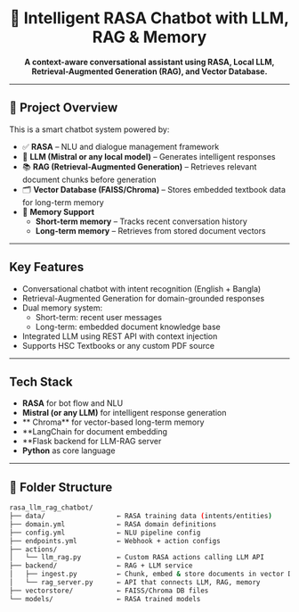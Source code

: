 <h1 align="center">🤖 Intelligent RASA Chatbot with LLM, RAG & Memory</h1>
<p align="center"><b>A context-aware conversational assistant using RASA, Local LLM, Retrieval-Augmented Generation (RAG), and Vector Database.</b></p>

---

## 🧠 Project Overview

This is a smart chatbot system powered by:
- ✅ **RASA** – NLU and dialogue management framework
- 🔗 **LLM (Mistral or any local model)** – Generates intelligent responses
- 📚 **RAG (Retrieval-Augmented Generation)** – Retrieves relevant document chunks before generation
- 🗂️ **Vector Database (FAISS/Chroma)** – Stores embedded textbook data for long-term memory
- 🧾 **Memory Support**
  - **Short-term memory** – Tracks recent conversation history
  - **Long-term memory** – Retrieves from stored document vectors

---

## Key Features

- Conversational chatbot with intent recognition (English + Bangla)
- Retrieval-Augmented Generation for domain-grounded responses
- Dual memory system:
  - Short-term: recent user messages
  - Long-term: embedded document knowledge base
- Integrated LLM using REST API with context injection
- Supports HSC Textbooks or any custom PDF source

---

## Tech Stack

- **RASA** for bot flow and NLU
- **Mistral (or any LLM)** for intelligent response generation
- ** Chroma** for vector-based long-term memory
- **LangChain for document embedding
- **Flask backend for LLM-RAG server
- **Python** as core language

---

## 📁 Folder Structure

```bash
rasa_llm_rag_chatbot/
├── data/                  ← RASA training data (intents/entities)
├── domain.yml             ← RASA domain definitions
├── config.yml             ← NLU pipeline config
├── endpoints.yml          ← Webhook + action configs
├── actions/               
│   └── llm_rag.py         ← Custom RASA actions calling LLM API
├── backend/               ← RAG + LLM service
│   ├── ingest.py          ← Chunk, embed & store documents in vector DB
│   └── rag_server.py      ← API that connects LLM, RAG, memory
├── vectorstore/           ← FAISS/Chroma DB files
└── models/                ← RASA trained models
